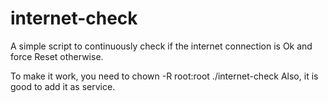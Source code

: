 # internet-check
A simple script to continuously check if the internet connection is Ok and force Reset otherwise.

To make it work, you need to chown -R root:root ./internet-check
Also, it is good to add it as service.
